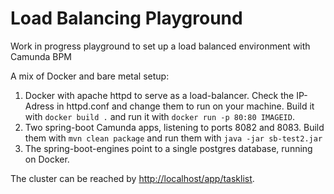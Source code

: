 # Load Balancing Playground
Work in progress playground to set up a load balanced environment with Camunda BPM

A mix of Docker and bare metal setup:

1. Docker with apache httpd to serve as a load-balancer. Check the IP-Adress in httpd.conf and change them to run on your machine. 
Build it with `docker build .` and run it with `docker run -p 80:80 IMAGEID`. 
2. Two spring-boot Camunda apps, listening to ports 8082 and 8083. Build them with `mvn clean package` and run them with `java -jar sb-test2.jar`
3. The spring-boot-engines point to a single postgres database, running on Docker.   

The cluster can be reached by [http://localhost/app/tasklist](http://localhost/app/tasklist).
